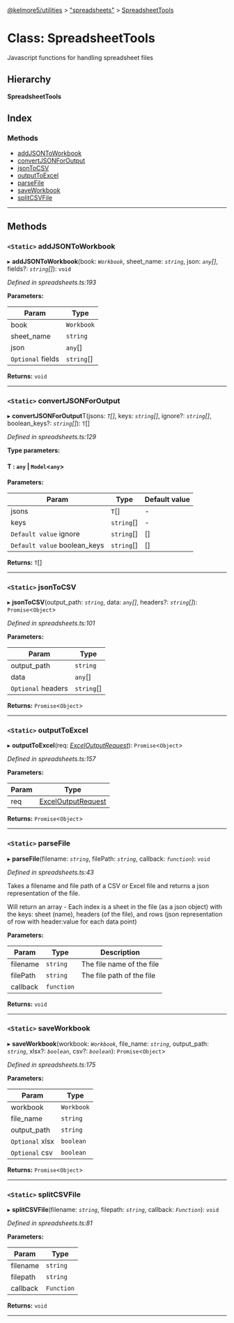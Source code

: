 [@kelmore5/utilities](../README.md) > ["spreadsheets"](../modules/_spreadsheets_.md) > [SpreadsheetTools](../classes/_spreadsheets_.spreadsheettools.md)

# Class: SpreadsheetTools

Javascript functions for handling spreadsheet files

## Hierarchy

**SpreadsheetTools**

## Index

### Methods

* [addJSONToWorkbook](_spreadsheets_.spreadsheettools.md#addjsontoworkbook)
* [convertJSONForOutput](_spreadsheets_.spreadsheettools.md#convertjsonforoutput)
* [jsonToCSV](_spreadsheets_.spreadsheettools.md#jsontocsv)
* [outputToExcel](_spreadsheets_.spreadsheettools.md#outputtoexcel)
* [parseFile](_spreadsheets_.spreadsheettools.md#parsefile)
* [saveWorkbook](_spreadsheets_.spreadsheettools.md#saveworkbook)
* [splitCSVFile](_spreadsheets_.spreadsheettools.md#splitcsvfile)

---

## Methods

<a id="addjsontoworkbook"></a>

### `<Static>` addJSONToWorkbook

▸ **addJSONToWorkbook**(book: *`Workbook`*, sheet_name: *`string`*, json: *`any`[]*, fields?: *`string`[]*): `void`

*Defined in spreadsheets.ts:193*

**Parameters:**

| Param | Type |
| ------ | ------ |
| book | `Workbook` |
| sheet_name | `string` |
| json | `any`[] |
| `Optional` fields | `string`[] |

**Returns:** `void`

___
<a id="convertjsonforoutput"></a>

### `<Static>` convertJSONForOutput

▸ **convertJSONForOutput**T(jsons: *`T`[]*, keys: *`string`[]*, ignore?: *`string`[]*, boolean_keys?: *`string`[]*): `T`[]

*Defined in spreadsheets.ts:129*

**Type parameters:**

#### T :   `any` &#124; `Model`<`any`>

**Parameters:**

| Param | Type | Default value |
| ------ | ------ | ------ |
| jsons | `T`[] | - |
| keys | `string`[] | - |
| `Default value` ignore | `string`[] |  [] |
| `Default value` boolean_keys | `string`[] |  [] |

**Returns:** `T`[]

___
<a id="jsontocsv"></a>

### `<Static>` jsonToCSV

▸ **jsonToCSV**(output_path: *`string`*, data: *`any`[]*, headers?: *`string`[]*): `Promise`<`Object`>

*Defined in spreadsheets.ts:101*

**Parameters:**

| Param | Type |
| ------ | ------ |
| output_path | `string` |
| data | `any`[] |
| `Optional` headers | `string`[] |

**Returns:** `Promise`<`Object`>

___
<a id="outputtoexcel"></a>

### `<Static>` outputToExcel

▸ **outputToExcel**(req: *[ExcelOutputRequest](../interfaces/_spreadsheets_.exceloutputrequest.md)*): `Promise`<`Object`>

*Defined in spreadsheets.ts:157*

**Parameters:**

| Param | Type |
| ------ | ------ |
| req | [ExcelOutputRequest](../interfaces/_spreadsheets_.exceloutputrequest.md) |

**Returns:** `Promise`<`Object`>

___
<a id="parsefile"></a>

### `<Static>` parseFile

▸ **parseFile**(filename: *`string`*, filePath: *`string`*, callback: *`function`*): `void`

*Defined in spreadsheets.ts:43*

Takes a filename and file path of a CSV or Excel file and returns a json representation of the file.

Will return an array - Each index is a sheet in the file (as a json object) with the keys: sheet (name), headers (of the file), and rows (json representation of row with header:value for each data point)

**Parameters:**

| Param | Type | Description |
| ------ | ------ | ------ |
| filename | `string` |  The file name of the file |
| filePath | `string` |  The file path of the file |
| callback | `function` |

**Returns:** `void`

___
<a id="saveworkbook"></a>

### `<Static>` saveWorkbook

▸ **saveWorkbook**(workbook: *`Workbook`*, file_name: *`string`*, output_path: *`string`*, xlsx?: *`boolean`*, csv?: *`boolean`*): `Promise`<`Object`>

*Defined in spreadsheets.ts:175*

**Parameters:**

| Param | Type |
| ------ | ------ |
| workbook | `Workbook` |
| file_name | `string` |
| output_path | `string` |
| `Optional` xlsx | `boolean` |
| `Optional` csv | `boolean` |

**Returns:** `Promise`<`Object`>

___
<a id="splitcsvfile"></a>

### `<Static>` splitCSVFile

▸ **splitCSVFile**(filename: *`string`*, filepath: *`string`*, callback: *`Function`*): `void`

*Defined in spreadsheets.ts:81*

**Parameters:**

| Param | Type |
| ------ | ------ |
| filename | `string` |
| filepath | `string` |
| callback | `Function` |

**Returns:** `void`

___

